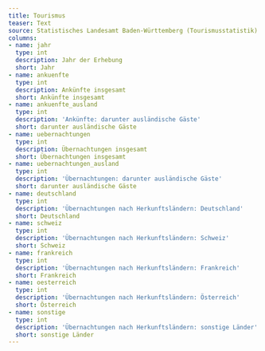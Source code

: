 ```yaml
---
title: Tourismus
teaser: Text
source: Statistisches Landesamt Baden-Württemberg (Tourismusstatistik)
columns:
- name: jahr
  type: int
  description: Jahr der Erhebung
  short: Jahr
- name: ankuenfte
  type: int
  description: Ankünfte insgesamt
  short: Ankünfte insgesamt
- name: ankuenfte_ausland
  type: int
  description: 'Ankünfte: darunter ausländische Gäste'
  short: darunter ausländische Gäste
- name: uebernachtungen
  type: int
  description: Übernachtungen insgesamt
  short: Übernachtungen insgesamt
- name: uebernachtungen_ausland
  type: int
  description: 'Übernachtungen: darunter ausländische Gäste'
  short: darunter ausländische Gäste
- name: deutschland
  type: int
  description: 'Übernachtungen nach Herkunftsländern: Deutschland'
  short: Deutschland
- name: schweiz
  type: int
  description: 'Übernachtungen nach Herkunftsländern: Schweiz'
  short: Schweiz
- name: frankreich
  type: int
  description: 'Übernachtungen nach Herkunftsländern: Frankreich'
  short: Frankreich
- name: oesterreich
  type: int
  description: 'Übernachtungen nach Herkunftsländern: Österreich'
  short: Österreich
- name: sonstige
  type: int
  description: 'Übernachtungen nach Herkunftsländern: sonstige Länder'
  short: sonstige Länder
---
```

